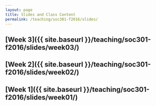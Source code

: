 ```yaml
---
layout: page
title: Slides and Class Content
permalink: /teaching/soc301-f2016/slides/
---
```


## [Week 3]({{ site.baseurl }}/teaching/soc301-f2016/slides/week03/)

## [Week 2]({{ site.baseurl }}/teaching/soc301-f2016/slides/week02/)

## [Week 1]({{ site.baseurl }}/teaching/soc301-f2016/slides/week01/)